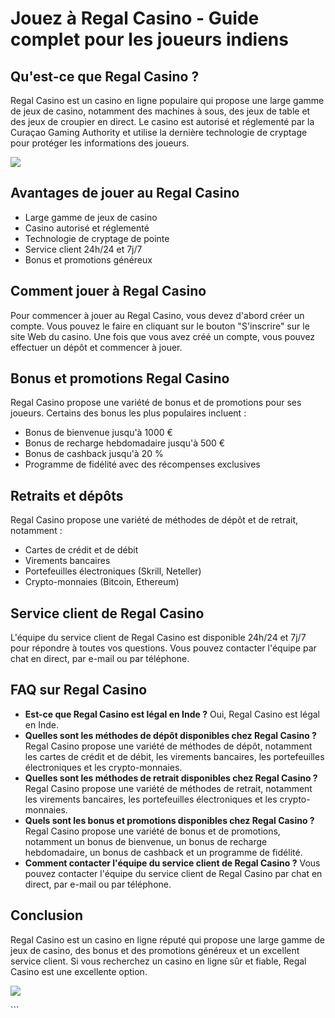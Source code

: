 # Jouez à Regal Casino - Guide complet pour les joueurs indiens

## Qu\'est-ce que Regal Casino ?

Regal Casino est un casino en ligne populaire qui propose une large
gamme de jeux de casino, notamment des machines à sous, des jeux de
table et des jeux de croupier en direct. Le casino est autorisé et
réglementé par la Curaçao Gaming Authority et utilise la dernière
technologie de cryptage pour protéger les informations des joueurs.

[![](https://i.imgur.com/JJwkDm3.png)](https://traff.sbs/frcas)

## Avantages de jouer au Regal Casino

-   Large gamme de jeux de casino
-   Casino autorisé et réglementé
-   Technologie de cryptage de pointe
-   Service client 24h/24 et 7j/7
-   Bonus et promotions généreux

## Comment jouer à Regal Casino

Pour commencer à jouer au Regal Casino, vous devez d\'abord créer un
compte. Vous pouvez le faire en cliquant sur le bouton
"S\'inscrire" sur le site Web du casino. Une fois que vous avez
créé un compte, vous pouvez effectuer un dépôt et commencer à jouer.

## Bonus et promotions Regal Casino

Regal Casino propose une variété de bonus et de promotions pour ses
joueurs. Certains des bonus les plus populaires incluent :

-   Bonus de bienvenue jusqu\'à 1000 €
-   Bonus de recharge hebdomadaire jusqu\'à 500 €
-   Bonus de cashback jusqu\'à 20 %
-   Programme de fidélité avec des récompenses exclusives

## Retraits et dépôts

Regal Casino propose une variété de méthodes de dépôt et de retrait,
notamment :

-   Cartes de crédit et de débit
-   Virements bancaires
-   Portefeuilles électroniques (Skrill, Neteller)
-   Crypto-monnaies (Bitcoin, Ethereum)

## Service client de Regal Casino

L\'équipe du service client de Regal Casino est disponible 24h/24 et
7j/7 pour répondre à toutes vos questions. Vous pouvez contacter
l\'équipe par chat en direct, par e-mail ou par téléphone.

## FAQ sur Regal Casino

-   **Est-ce que Regal Casino est légal en Inde ?** Oui, Regal Casino
    est légal en Inde.
-   **Quelles sont les méthodes de dépôt disponibles chez Regal Casino
    ?** Regal Casino propose une variété de méthodes de dépôt, notamment
    les cartes de crédit et de débit, les virements bancaires, les
    portefeuilles électroniques et les crypto-monnaies.
-   **Quelles sont les méthodes de retrait disponibles chez Regal Casino
    ?** Regal Casino propose une variété de méthodes de retrait,
    notamment les virements bancaires, les portefeuilles électroniques
    et les crypto-monnaies.
-   **Quels sont les bonus et promotions disponibles chez Regal Casino
    ?** Regal Casino propose une variété de bonus et de promotions,
    notamment un bonus de bienvenue, un bonus de recharge hebdomadaire,
    un bonus de cashback et un programme de fidélité.
-   **Comment contacter l\'équipe du service client de Regal Casino ?**
    Vous pouvez contacter l\'équipe du service client de Regal Casino
    par chat en direct, par e-mail ou par téléphone.

## Conclusion

Regal Casino est un casino en ligne réputé qui propose une large gamme
de jeux de casino, des bonus et des promotions généreux et un excellent
service client. Si vous recherchez un casino en ligne sûr et fiable,
Regal Casino est une excellente option.

[![](\%22https://i.imgur.com/JJwkDm3.png\%22)](\%22https://traff.sbs/frcas\%22)

\`\`\`

